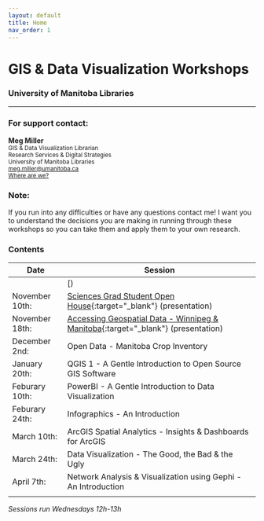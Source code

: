 ```yaml
---
layout: default
title: Home
nav_order: 1
---
```

# GIS & Data Visualization Workshops
### University of Manitoba Libraries


____

### For support contact:

**Meg Miller** <a href='https://github.com/meginwinnipeg' target='_blank'><img src='content/img/GitHub-Mark-custom.svg' style='width:15px; padding:0; border:none !important;'></a>    
<small>GIS & Data Visualization Librarian  
Research Services & Digital Strategies  
University of Manitoba Libraries  
[meg.miller@umanitoba.ca](mailto:meg.miller@umanitoba.ca)  
[Where are we?](content/land-acknowledgement)</small>


### Note:

If you run into any difficulties or have any questions contact me! I want you to understand the decisions you are making in running through these workshops so you can take them and apply them to your own research.  


### Contents

| Date | Session |
|-|-|
| |[) |
| November 10th: | [Sciences Grad Student Open House](https://meginwinnipeg.github.io/slides/sgsoh_w2020.html){:target="_blank"} (presentation) |
| November 18th: | [Accessing Geospatial Data - Winnipeg & Manitoba](https://meginwinnipeg.github.io/slides/mod_w2020.html){:target="_blank"} (presentation) |
| December 2nd:  | Open Data - Manitoba Crop Inventory |
| January 20th: | QGIS 1 - A Gentle Introduction to Open Source GIS Software |
| Feburary 10th: | PowerBI - A Gentle Introduction to Data Visualization |
| Feburary 24th: | Infographics - An Introduction |
| March 10th: | ArcGIS Spatial Analytics - Insights & Dashboards for ArcGIS |
| March 24th: | Data Visualization - The Good, the Bad & the Ugly |
| April 7th: | Network Analysis & Visualization using Gephi - An Introduction |
|  |  |  
*Sessions run Wednesdays 12h-13h*
